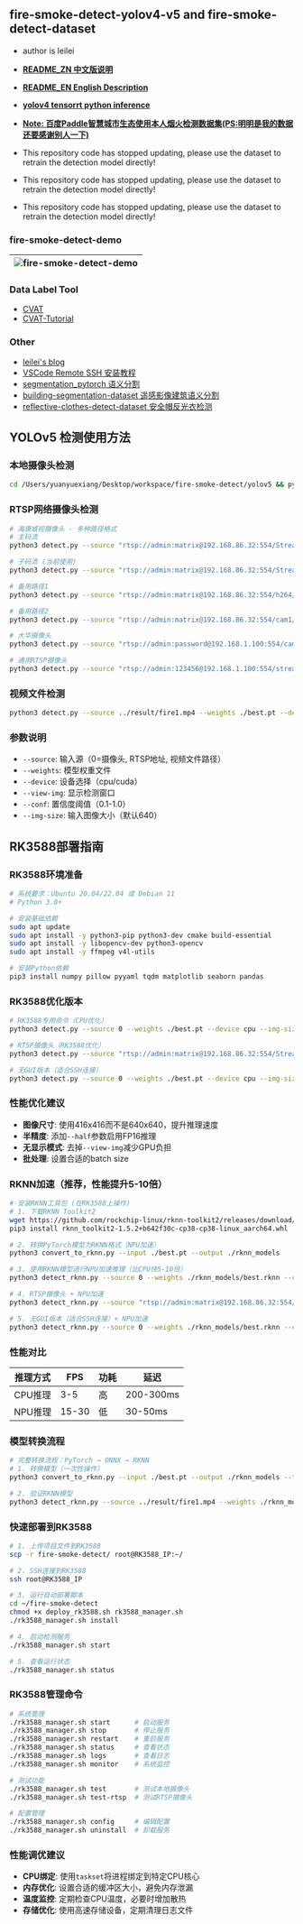 ## fire-smoke-detect-yolov4-v5 and fire-smoke-detect-dataset

* author is leilei
* [**README_ZN 中文版说明**](./readmes/README_ZN.md)
* [**README_EN English Description**](./readmes/README_EN.md)
* [**yolov4 tensorrt python inference**](https://github.com/gengyanlei/onnx2tensorRt)
* [**Note: 百度Paddle智慧城市生态使用本人烟火检测数据集(PS:明明是我的数据还要感谢别人一下)**](https://github.com/PaddlePaddle/awesome-DeepLearning/tree/master/Paddle_Industry_Practice_Sample_Library/Fire_and_Smoke_Detection)

* This repository code has stopped updating, please use the dataset to retrain the detection model directly!
* This repository code has stopped updating, please use the dataset to retrain the detection model directly!
* This repository code has stopped updating, please use the dataset to retrain the detection model directly!

### fire-smoke-detect-demo
|![fire-smoke-detect-demo](./result/result_demo.jpg)|
|----|

### Data Label Tool
+ [CVAT](https://github.com/openvinotoolkit/cvat)
+ [CVAT-Tutorial](https://blog.csdn.net/LEILEI18A/article/details/113385510)

### Other
* [leilei's blog](https://blog.csdn.net/LEILEI18A/article/details/107334474)
* [VSCode Remote SSH 安装教程](https://blog.csdn.net/LEILEI18A/article/details/102524181)
* [segmentation_pytorch 语义分割](https://github.com/gengyanlei/segmentation_pytorch)
* [building-segmentation-dataset 遥感影像建筑语义分割](https://github.com/gengyanlei/build_segmentation_dataset)
* [reflective-clothes-detect-dataset 安全帽反光衣检测](https://github.com/gengyanlei/reflective-clothes-detect)


## YOLOv5 检测使用方法

### 本地摄像头检测
```bash
cd /Users/yuanyuexiang/Desktop/workspace/fire-smoke-detect/yolov5 && python3 detect.py --source 0 --weights ./best.pt --device cpu --view-img --conf 0.4
```

### RTSP网络摄像头检测
```bash
# 海康威视摄像头 - 多种路径格式
# 主码流
python3 detect.py --source "rtsp://admin:matrix@192.168.86.32:554/Streaming/Channels/1" --weights ./best.pt --device cpu --view-img --conf 0.5

# 子码流 (当前使用)
python3 detect.py --source "rtsp://admin:matrix@192.168.86.32:554/Streaming/Channels/102" --weights ./best.pt --device cpu --view-img --conf 0.5

# 备用路径1
python3 detect.py --source "rtsp://admin:matrix@192.168.86.32:554/h264/ch1/main/av_stream" --weights ./best.pt --device cpu --view-img --conf 0.5

# 备用路径2
python3 detect.py --source "rtsp://admin:matrix@192.168.86.32:554/cam1/mpeg4" --weights ./best.pt --device cpu --view-img --conf 0.5

# 大华摄像头
python3 detect.py --source "rtsp://admin:password@192.168.1.100:554/cam/realmonitor?channel=1&subtype=0" --weights ./best.pt --device cpu --view-img --conf 0.4

# 通用RTSP摄像头
python3 detect.py --source "rtsp://admin:123456@192.168.1.100:554/stream1" --weights ./best.pt --device cpu --view-img --conf 0.4
```

### 视频文件检测
```bash
python3 detect.py --source ../result/fire1.mp4 --weights ./best.pt --device cpu --conf 0.4
```

### 参数说明
- `--source`: 输入源（0=摄像头, RTSP地址, 视频文件路径）
- `--weights`: 模型权重文件
- `--device`: 设备选择（cpu/cuda）
- `--view-img`: 显示检测窗口
- `--conf`: 置信度阈值（0.1-1.0）
- `--img-size`: 输入图像大小（默认640）

## RK3588部署指南

### RK3588环境准备
```bash
# 系统要求：Ubuntu 20.04/22.04 或 Debian 11
# Python 3.8+

# 安装基础依赖
sudo apt update
sudo apt install -y python3-pip python3-dev cmake build-essential
sudo apt install -y libopencv-dev python3-opencv
sudo apt install -y ffmpeg v4l-utils

# 安装Python依赖
pip3 install numpy pillow pyyaml tqdm matplotlib seaborn pandas
```

### RK3588优化版本
```bash
# RK3588专用命令（CPU优化）
python3 detect.py --source 0 --weights ./best.pt --device cpu --img-size 416 --conf 0.4

# RTSP摄像头（RK3588优化）
python3 detect.py --source "rtsp://admin:matrix@192.168.86.32:554/Streaming/Channels/102" --weights ./best.pt --device cpu --img-size 416 --conf 0.5 --half

# 无GUI版本（适合SSH连接）
python3 detect.py --source 0 --weights ./best.pt --device cpu --img-size 416 --conf 0.4 --save-vid --nosave
```

### 性能优化建议
- **图像尺寸**: 使用416x416而不是640x640，提升推理速度
- **半精度**: 添加`--half`参数启用FP16推理
- **无显示模式**: 去掉`--view-img`减少GPU负担
- **批处理**: 设置合适的batch size

### RKNN加速（推荐，性能提升5-10倍）
```bash
# 安装RKNN工具包 (在RK3588上操作)
# 1. 下载RKNN Toolkit2
wget https://github.com/rockchip-linux/rknn-toolkit2/releases/download/v1.5.2/rknn_toolkit2-1.5.2+b642f30c-cp38-cp38-linux_aarch64.whl
pip3 install rknn_toolkit2-1.5.2+b642f30c-cp38-cp38-linux_aarch64.whl

# 2. 转换PyTorch模型为RKNN格式（NPU加速）
python3 convert_to_rknn.py --input ./best.pt --output ./rknn_models

# 3. 使用RKNN模型进行NPU加速推理（比CPU快5-10倍）
python3 detect_rknn.py --source 0 --weights ./rknn_models/best.rknn --conf 0.4

# 4. RTSP摄像头 + NPU加速
python3 detect_rknn.py --source "rtsp://admin:matrix@192.168.86.32:554/Streaming/Channels/102" --weights ./rknn_models/best.rknn --conf 0.5

# 5. 无GUI版本（适合SSH连接）+ NPU加速
python3 detect_rknn.py --source 0 --weights ./rknn_models/best.rknn --conf 0.4 --save-vid --no-display
```

### 性能对比
| 推理方式 | FPS | 功耗 | 延迟 |
|---------|-----|------|------|
| CPU推理 | 3-5 | 高 | 200-300ms |
| NPU推理 | 15-30 | 低 | 30-50ms |

### 模型转换流程
```bash
# 完整转换流程：PyTorch → ONNX → RKNN
# 1. 转换模型（一次性操作）
python3 convert_to_rknn.py --input ./best.pt --output ./rknn_models --test-image ../result/test_image.jpg

# 2. 验证RKNN模型
python3 detect_rknn.py --source ../result/fire1.mp4 --weights ./rknn_models/best.rknn --conf 0.4
```

### 快速部署到RK3588
```bash
# 1. 上传项目文件到RK3588
scp -r fire-smoke-detect/ root@RK3588_IP:~/

# 2. SSH连接到RK3588
ssh root@RK3588_IP

# 3. 运行自动部署脚本
cd ~/fire-smoke-detect
chmod +x deploy_rk3588.sh rk3588_manager.sh
./rk3588_manager.sh install

# 4. 启动检测服务
./rk3588_manager.sh start

# 5. 查看运行状态
./rk3588_manager.sh status
```

### RK3588管理命令
```bash
# 系统管理
./rk3588_manager.sh start      # 启动服务
./rk3588_manager.sh stop       # 停止服务  
./rk3588_manager.sh restart    # 重启服务
./rk3588_manager.sh status     # 查看状态
./rk3588_manager.sh logs       # 查看日志
./rk3588_manager.sh monitor    # 系统监控

# 测试功能
./rk3588_manager.sh test       # 测试本地摄像头
./rk3588_manager.sh test-rtsp  # 测试RTSP摄像头

# 配置管理
./rk3588_manager.sh config     # 编辑配置
./rk3588_manager.sh uninstall  # 卸载服务
```

### 性能调优建议
- **CPU绑定**: 使用`taskset`将进程绑定到特定CPU核心
- **内存优化**: 设置合适的缓冲区大小，避免内存泄漏  
- **温度监控**: 定期检查CPU温度，必要时增加散热
- **存储优化**: 使用高速存储设备，定期清理日志文件